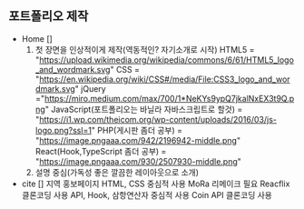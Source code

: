## 포트폴리오 제작

- Home []
    1. 첫 장면을 인상적이게 제작(역동적인? 자기소개로 시작)
        HTML5 = "https://upload.wikimedia.org/wikipedia/commons/6/61/HTML5_logo_and_wordmark.svg"
        CSS = "https://en.wikipedia.org/wiki/CSS#/media/File:CSS3_logo_and_wordmark.svg"
        jQuery ="https://miro.medium.com/max/700/1*NeKYs9ypQ7jkalNxEX3t9Q.png"
        JavaScript(포트폴리오는 바닐라 자바스크립트로 할것) = "https://i1.wp.com/theicom.org/wp-content/uploads/2016/03/js-logo.png?ssl=1"
        PHP(게시판 좀더 공부) = "https://image.pngaaa.com/942/2196942-middle.png"
        React(Hook,TypeScript 좀더 공부) = "https://image.pngaaa.com/930/2507930-middle.png"
    2. 설명 중심(가독성 좋은 깔끔한 레이아웃으로 소개)
- cite []
    지역 홍보페이지 HTML, CSS 중심적 사용
    MoRa 리메이크 필요
    Reacflix 클론코딩 사용 API, Hook, 삼항연산자 중심적 사용
    Coin API 클론코딩 사용
    



